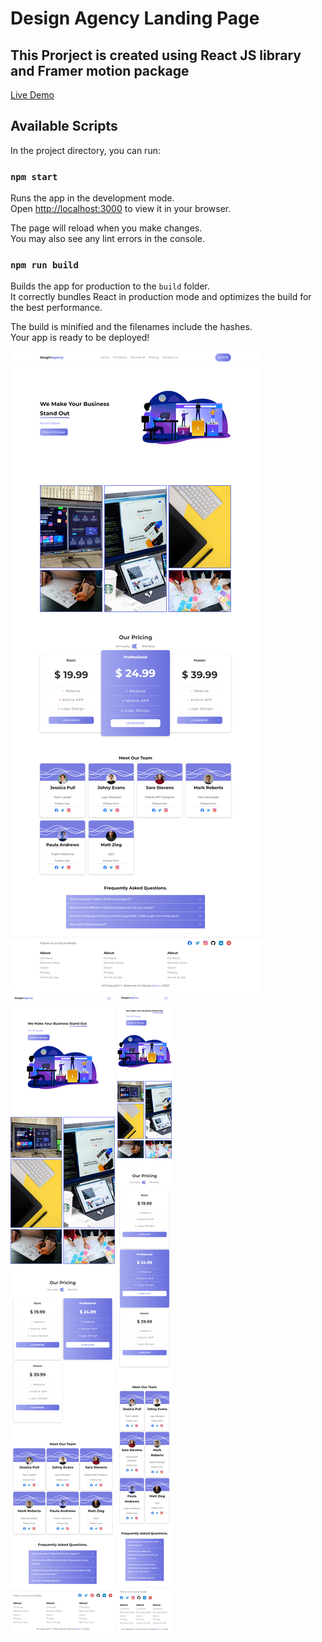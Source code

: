# Design Agency Landing Page
## This Prorject is created using React JS library and Framer motion package

[Live Demo](https://designyagency.netlify.app/)

## Available Scripts

In the project directory, you can run:

### `npm start`

Runs the app in the development mode.\
Open [http://localhost:3000](http://localhost:3000) to view it in your browser.

The page will reload when you make changes.\
You may also see any lint errors in the console.

### `npm run build`

Builds the app for production to the `build` folder.\
It correctly bundles React in production mode and optimizes the build for the best performance.

The build is minified and the filenames include the hashes.\
Your app is ready to be deployed!

<img src="./preview-image.png" raw=true>
<img src="./preview-image-tablet.png" raw=true>
<img src="./preview-image-mobile.png" raw=true>
